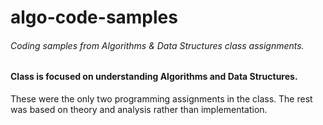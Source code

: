 # algo-code-samples

###### Coding samples from Algorithms & Data Structures class assignments.

#### Class is focused on understanding Algorithms and Data Structures.

These were the only two programming assignments in the class. The rest was
based on theory and analysis rather than implementation.


